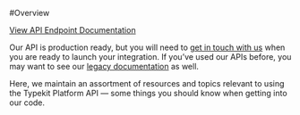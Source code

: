 #Overview

[View API Endpoint Documentation](http://docs.typekit.io/)

Our API is production ready, but you will need to [get in touch with us](mailto:support+partners@typekit.com) when you are ready to launch your integration. If you’ve used our APIs before, you may want to see our [legacy documentation](https://typekit.com/docs/api) as well.

Here, we maintain an assortment of resources and topics relevant to using the Typekit Platform API — some things you should know when getting into our code.
